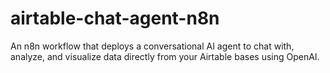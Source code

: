 # airtable-chat-agent-n8n
An n8n workflow that deploys a conversational AI agent to chat with, analyze, and visualize data directly from your Airtable bases using OpenAI.
